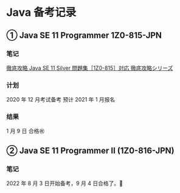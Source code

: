 # Java 备考记录

## ① Java SE 11 Programmer 1Z0-815-JPN

### 笔记

[徹底攻略 Java SE 11 Silver 問題集［1Z0-815］対応 徹底攻略シリーズ](https://www.amazon.co.jp/徹底攻略Java-SE-11-Silver問題集［1Z0-815］対応-徹底攻略シリーズ-ebook/dp/B07YWKWBBD/ref=sr_1_1?__mk_ja_JP=カタカナ&dchild=1&keywords=java+silver&qid=1609251309&sr=8-1)

### 计划

2020 年 12 月考试备考 预计 2021 年 1 月报名

### 结果

1 月 9 日 合格㊗️

## ② Java SE 11 Programmer II (1Z0-816-JPN)

### 笔记

2022 年 8 月 3 日开始备考，9 月 4 日合格了。🎉
